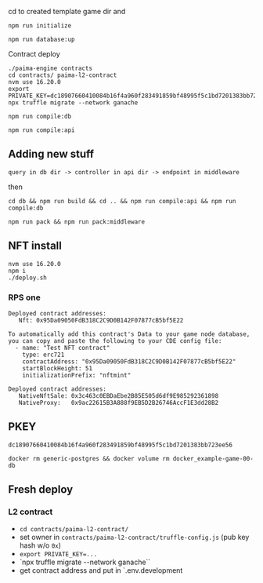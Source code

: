 cd to created template game dir and
```
npm run initialize
```

```
npm run database:up
```

Contract deploy

```
./paima-engine contracts
cd contracts/ paima-l2-contract
nvm use 16.20.0
export PRIVATE_KEY=dc18907660410084b16f4a960f283491859bf48995f5c1bd7201383bb723ee56
npx truffle migrate --network ganache
```

```
npm run compile:db
```

```
npm run compile:api
```

## Adding new stuff
`query in db dir -> controller in api dir -> endpoint in middleware`

then

```
cd db && npm run build && cd .. && npm run compile:api && npm run compile:db
```

```
npm run pack && npm run pack:middleware
```

## NFT install

```
nvm use 16.20.0
npm i
./deploy.sh
```

### RPS one

```
Deployed contract addresses:
   Nft: 0x95Da09050FdB318C2C9D0B142F07877cB5bf5E22

To automatically add this contract's Data to your game node database, you can copy and paste the following to your CDE config file:
  - name: "Test NFT contract"
    type: erc721
    contractAddress: "0x95Da09050FdB318C2C9D0B142F07877cB5bf5E22"
    startBlockHeight: 51
    initializationPrefix: "nftmint"
```

```
Deployed contract addresses:
   NativeNftSale: 0x3c463c0EBDaEbe2B85E505d6df9E985292361898
   NativeProxy:   0x9ac22615B3A888f9EB5D2B26746AccF1E3dd28B2
```

## PKEY
```
dc18907660410084b16f4a960f283491859bf48995f5c1bd7201383bb723ee56
```

```
docker rm generic-postgres && docker volume rm docker_example-game-00-db
```

## Fresh deploy

### L2 contract
- `cd contracts/paima-l2-contract/`
- set owner in `contracts/paima-l2-contract/truffle-config.js` (pub key hash w/o `0x`)
- `export PRIVATE_KEY=...`
- `npx truffle migrate --network ganache``
- get contract address and put in `.env.development
